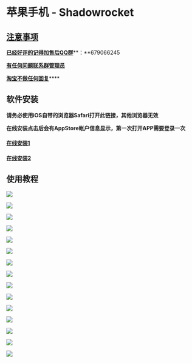 # 苹果手机 - Shadowrocket

## [注意事项](https://bmxcloud.fun/)

[**已经好评的记得加售后QQ群**](https://bmxcloud.fun/)**：**679066245

[**有任何问题联系群管理员**](https://bmxcloud.fun/)

[ **淘宝不做任何回复**](https://bmxcloud.fun/)\*\*\*\*

## 软件安装

**请务必使用iOS自带的浏览器Safari打开此链接，其他浏览器无效**

**在线安装点击后会有AppStore帐户信息显示，第一次打开APP需要登录一次**

#### [在线安装1](https://bmxcloud.fun/download/bmxios/shadowrocket/index.html)

#### [在线安装2](https://ios.bmx168.com:12443/shadowrocket/) 

## 使用教程

![](../.gitbook/assets/image%20%2843%29.png)

![](../.gitbook/assets/image%20%2855%29.png)

![](../.gitbook/assets/image%20%2876%29.png)

![](../.gitbook/assets/image%20%2813%29.png)

![](../.gitbook/assets/image%20%287%29.png)

![](../.gitbook/assets/image%20%2840%29.png)

![](../.gitbook/assets/image%20%2865%29.png)

![](../.gitbook/assets/image.png)

![](../.gitbook/assets/image%20%2845%29.png)

![](../.gitbook/assets/image%20%2818%29.png)

![](../.gitbook/assets/image%20%2857%29.png)

![](../.gitbook/assets/image%20%2810%29.png)

![](../.gitbook/assets/image%20%2860%29.png)

![](../.gitbook/assets/image%20%2869%29.png)

![](../.gitbook/assets/image%20%2841%29.png)























